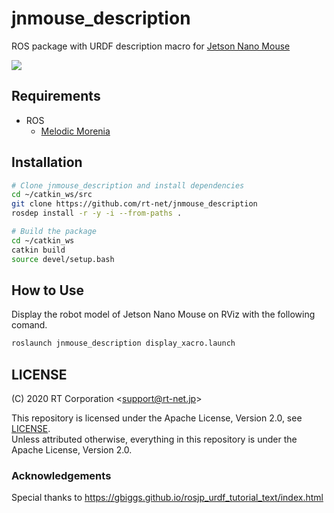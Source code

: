# jnmouse_description

ROS package with URDF description macro for [Jetson Nano Mouse](https://rt-net.jp/products/jetson_nano_mouse/)

![](https://rt-net.github.io/images/jetson-nano-mouse/jnmouse_rviz.png)

## Requirements

- ROS
  - [Melodic Morenia](http://wiki.ros.org/melodic/Installation/Ubuntu)

## Installation

```sh
# Clone jnmouse_description and install dependencies
cd ~/catkin_ws/src
git clone https://github.com/rt-net/jnmouse_description
rosdep install -r -y -i --from-paths .

# Build the package
cd ~/catkin_ws
catkin build
source devel/setup.bash
```

## How to Use

Display the robot model of Jetson Nano Mouse on RViz with the following comand.

```sh
roslaunch jnmouse_description display_xacro.launch 
```

## LICENSE

(C) 2020 RT Corporation \<support@rt-net.jp\>

This repository is licensed under the Apache License, Version 2.0, see [LICENSE](./LICENSE).  
Unless attributed otherwise, everything in this repository is under the Apache License, Version 2.0.


### Acknowledgements

Special thanks to https://gbiggs.github.io/rosjp_urdf_tutorial_text/index.html